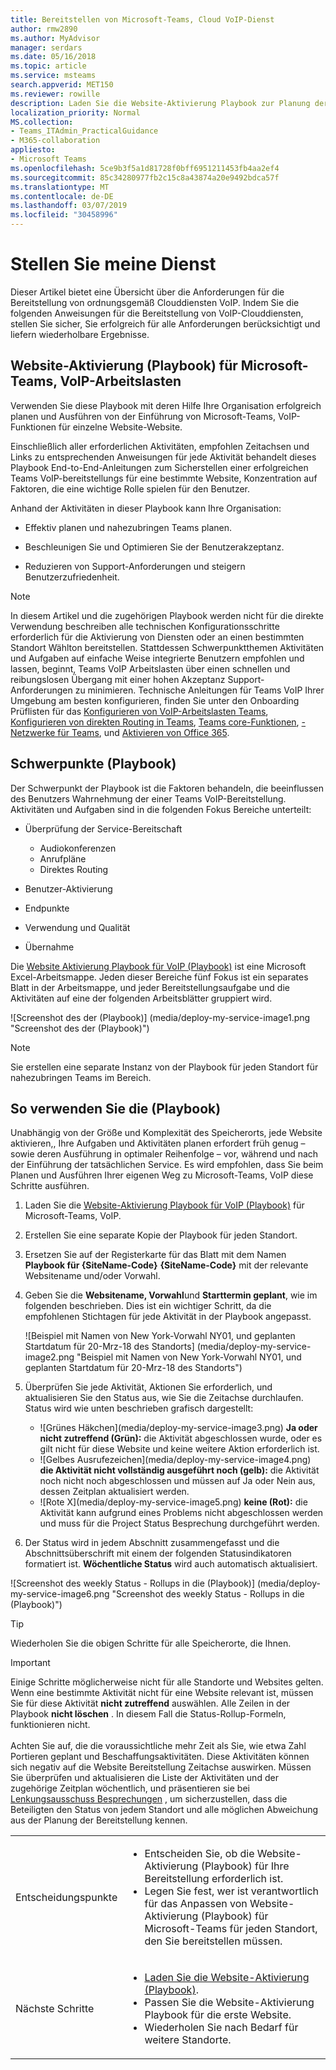 ```yaml
---
title: Bereitstellen von Microsoft-Teams, Cloud VoIP-Dienst
author: rmw2890
ms.author: MyAdvisor
manager: serdars
ms.date: 05/16/2018
ms.topic: article
ms.service: msteams
search.appverid: MET150
ms.reviewer: rowille
description: Laden Sie die Website-Aktivierung Playbook zur Planung der Einführung Teams und beschleunigen und zur Optimierung Benutzerakzeptanz, Wahrnehmung der Qualität und Kundenzufriedenheit.
localization_priority: Normal
MS.collection:
- Teams_ITAdmin_PracticalGuidance
- M365-collaboration
appliesto:
- Microsoft Teams
ms.openlocfilehash: 5ce9b3f5a1d81728f0bff6951211453fb4aa2ef4
ms.sourcegitcommit: 85c34280977fb2c15c8a43874a20e9492bdca57f
ms.translationtype: MT
ms.contentlocale: de-DE
ms.lasthandoff: 03/07/2019
ms.locfileid: "30458996"
---
```

# <a name="deploy-my-service"></a>Stellen Sie meine Dienst

Dieser Artikel bietet eine Übersicht über die Anforderungen für die Bereitstellung von ordnungsgemäß Clouddiensten VoIP. Indem Sie die folgenden Anweisungen für die Bereitstellung von VoIP-Clouddiensten, stellen Sie sicher, Sie erfolgreich für alle Anforderungen berücksichtigt und liefern wiederholbare Ergebnisse.

## <a name="site-enablement-playbook-for-microsoft-teams-voice-workloads"></a>Website-Aktivierung (Playbook) für Microsoft-Teams, VoIP-Arbeitslasten

Verwenden Sie diese Playbook mit deren Hilfe Ihre Organisation erfolgreich planen und Ausführen von der Einführung von Microsoft-Teams, VoIP-Funktionen für einzelne Website-Website.

Einschließlich aller erforderlichen Aktivitäten, empfohlen Zeitachsen und Links zu entsprechenden Anweisungen für jede Aktivität behandelt dieses Playbook End-to-End-Anleitungen zum Sicherstellen einer erfolgreichen Teams VoIP-bereitstellungs für eine bestimmte Website, Konzentration auf Faktoren, die eine wichtige Rolle spielen für den Benutzer.

Anhand der Aktivitäten in dieser Playbook kann Ihre Organisation:

-   Effektiv planen und nahezubringen Teams planen.

-   Beschleunigen Sie und Optimieren Sie der Benutzerakzeptanz.

-   Reduzieren von Support-Anforderungen und steigern Benutzerzufriedenheit.

> [!NOTE]
> In diesem Artikel und die zugehörigen Playbook werden nicht für die direkte Verwendung beschreiben alle technischen Konfigurationsschritte erforderlich für die Aktivierung von Diensten oder an einen bestimmten Standort Wählton bereitstellen. Stattdessen Schwerpunktthemen Aktivitäten und Aufgaben auf einfache Weise integrierte Benutzern empfohlen und lassen, beginnt, Teams VoIP Arbeitslasten über einen schnellen und reibungslosen Übergang mit einer hohen Akzeptanz Support-Anforderungen zu minimieren. Technische Anleitungen für Teams VoIP Ihrer Umgebung am besten konfigurieren, finden Sie unter den Onboarding Prüflisten für das [Konfigurieren von VoIP-Arbeitslasten Teams](onboarding-checklist-configure-cloud-voice-workloads-in-Microsoft-Teams.md), [Konfigurieren von direkten Routing in Teams](onboarding-checklist-configure-direct-routing-in-Microsoft-Teams.md), [Teams core-Funktionen](onboarding-checklist-configure-microsoft-teams-core-capabilities.md), [-Netzwerke für Teams](onboarding-checklist-configure-networking.md), und [Aktivieren von Office 365](onboarding-checklist-enable-office-365.md).

<!--ENDOFSECTION-->

## <a name="playbook-focus-areas"></a>Schwerpunkte (Playbook)

Der Schwerpunkt der Playbook ist die Faktoren behandeln, die beeinflussen des Benutzers Wahrnehmung der einer Teams VoIP-Bereitstellung. Aktivitäten und Aufgaben sind in die folgenden Fokus Bereiche unterteilt:

-   Überprüfung der Service-Bereitschaft
    - Audiokonferenzen
    - Anrufpläne
    - Direktes Routing

-   Benutzer-Aktivierung

-   Endpunkte

-   Verwendung und Qualität

-   Übernahme

Die [Website Aktivierung Playbook für VoIP (Playbook)](https://github.com/MicrosoftDocs/OfficeDocs-SkypeForBusiness/blob/live/Teams/downloads/site-enablement-playbook-for-voice-(playbook).xlsx?raw=true) ist eine Microsoft Excel-Arbeitsmappe. Jeden dieser Bereiche fünf Fokus ist ein separates Blatt in der Arbeitsmappe, und jeder Bereitstellungsaufgabe und die Aktivitäten auf eine der folgenden Arbeitsblätter gruppiert wird.

![Screenshot des der (Playbook)] (media/deploy-my-service-image1.png "Screenshot des der (Playbook)")

> [!NOTE]
> Sie erstellen eine separate Instanz von der Playbook für jeden Standort für nahezubringen Teams im Bereich.

<!--ENDOFSECTION-->

## <a name="how-to-use-the-playbook"></a>So verwenden Sie die (Playbook)

Unabhängig von der Größe und Komplexität des Speicherorts, jede Website aktivieren,, Ihre Aufgaben und Aktivitäten planen erfordert früh genug – sowie deren Ausführung in optimaler Reihenfolge – vor, während und nach der Einführung der tatsächlichen Service. Es wird empfohlen, dass Sie beim Planen und Ausführen Ihrer eigenen Weg zu Microsoft-Teams, VoIP diese Schritte ausführen.

1. Laden Sie die [Website-Aktivierung Playbook für VoIP (Playbook)](https://github.com/MicrosoftDocs/OfficeDocs-SkypeForBusiness/blob/live/Teams/downloads/site-enablement-playbook-for-voice-(playbook).xlsx?raw=true) für Microsoft-Teams, VoIP.

2. Erstellen Sie eine separate Kopie der Playbook für jeden Standort.

3. Ersetzen Sie auf der Registerkarte für das Blatt mit dem Namen **Playbook für {SiteName-Code}** **{SiteName-Code}** mit der relevante Websitename und/oder Vorwahl.

4. Geben Sie die **Websitename, Vorwahl**und **Starttermin geplant**, wie im folgenden beschrieben. Dies ist ein wichtiger Schritt, da die empfohlenen Stichtagen für jede Aktivität in der Playbook angepasst.

   ![Beispiel mit Namen von New York-Vorwahl NY01, und geplanten Startdatum für 20-Mrz-18 des Standorts] (media/deploy-my-service-image2.png "Beispiel mit Namen von New York-Vorwahl NY01, und geplanten Startdatum für 20-Mrz-18 des Standorts")

5. Überprüfen Sie jede Aktivität, Aktionen Sie erforderlich, und aktualisieren Sie den Status aus, wie Sie die Zeitachse durchlaufen. Status wird wie unten beschrieben grafisch dargestellt:
   <ul>
   <li>![Grünes Häkchen](media/deploy-my-service-image3.png) <strong>Ja oder nicht zutreffend (Grün):</strong> die Aktivität abgeschlossen wurde, oder es gilt nicht für diese Website und keine weitere Aktion erforderlich ist.</li>
   <li>![Gelbes Ausrufezeichen](media/deploy-my-service-image4.png) <strong>die Aktivität nicht vollständig ausgeführt noch (gelb):</strong> die Aktivität noch nicht noch abgeschlossen und müssen auf Ja oder Nein aus, dessen Zeitplan aktualisiert werden.</li>
   <li>![Rote X](media/deploy-my-service-image5.png) <strong>keine (Rot):</strong> die Aktivität kann aufgrund eines Problems nicht abgeschlossen werden und muss für die Project Status Besprechung durchgeführt werden.</li></ul>

6. Der Status wird in jedem Abschnitt zusammengefasst und die Abschnittsüberschrift mit einem der folgenden Statusindikatoren formatiert ist. **Wöchentliche Status** wird auch automatisch aktualisiert.

![Screenshot des weekly Status - Rollups in die (Playbook)] (media/deploy-my-service-image6.png "Screenshot des weekly Status - Rollups in die (Playbook)")

> [!TIP]
> Wiederholen Sie die obigen Schritte für alle Speicherorte, die Ihnen.

> [!IMPORTANT]
> Einige Schritte möglicherweise nicht für alle Standorte und Websites gelten. Wenn eine bestimmte Aktivität nicht für eine Website relevant ist, müssen Sie für diese Aktivität **nicht zutreffend** auswählen. Alle Zeilen in der Playbook **nicht löschen** . In diesem Fall die Status-Rollup-Formeln, funktionieren nicht.<br/><br/>
Achten Sie auf, die die voraussichtliche mehr Zeit als Sie, wie etwa Zahl Portieren geplant und Beschaffungsaktivitäten. Diese Aktivitäten können sich negativ auf die Website Bereitstellung Zeitachse auswirken. Müssen Sie überprüfen und aktualisieren die Liste der Aktivitäten und der zugehörige Zeitplan wöchentlich, und präsentieren sie bei [Lenkungsausschuss Besprechungen](https://docs.microsoft.com/MicrosoftTeams/envision-steering-committee-complete-guide) , um sicherzustellen, dass die Beteiligten den Status von jedem Standort und alle möglichen Abweichung aus der Planung der Bereitstellung kennen.

<table>
<tr><td><img src="media/audio_conferencing_image7.png" alt=""/> <br/>Entscheidungspunkte</td><td><ul><li>Entscheiden Sie, ob die Website-Aktivierung (Playbook) für Ihre Bereitstellung erforderlich ist.</li><li>Legen Sie fest, wer ist verantwortlich für das Anpassen von Website-Aktivierung (Playbook) für Microsoft-Teams für jeden Standort, den Sie bereitstellen müssen.</li></ul></td></tr>
<tr><td><img src="media/audio_conferencing_image9.png" alt=""/><br/>Nächste Schritte</td><td><ul><li><a href="https://github.com/MicrosoftDocs/OfficeDocs-SkypeForBusiness/blob/live/Teams/downloads/site-enablement-playbook-for-voice-(playbook).xlsx?raw=true" data-raw-source="[Download the Site Enablement Playbook](https://github.com/MicrosoftDocs/OfficeDocs-SkypeForBusiness/blob/live/Teams/downloads/site-enablement-playbook-for-voice-(playbook).xlsx?raw=true)">Laden Sie die Website-Aktivierung (Playbook)</a>.</li><li>Passen Sie die Website-Aktivierung Playbook für die erste Website.</li><li>Wiederholen Sie nach Bedarf für weitere Standorte.</li></ul></td></tr>
</table>

<!--ENDOFSECTION-->